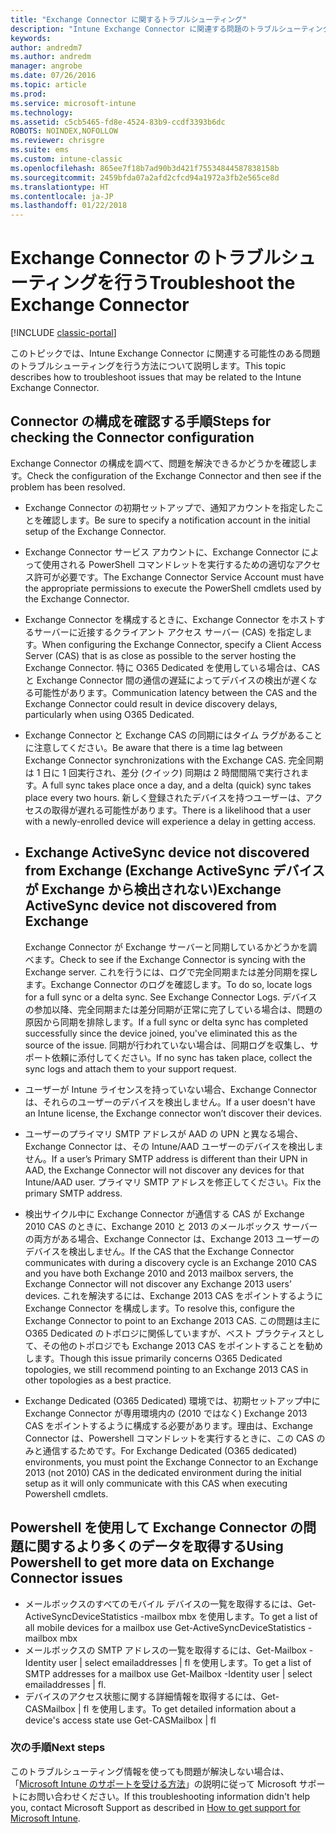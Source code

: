 ```yaml
---
title: "Exchange Connector に関するトラブルシューティング"
description: "Intune Exchange Connector に関連する問題のトラブルシューティングを行います。"
keywords: 
author: andredm7
ms.author: andredm
manager: angrobe
ms.date: 07/26/2016
ms.topic: article
ms.prod: 
ms.service: microsoft-intune
ms.technology: 
ms.assetid: c5cb5465-fd8e-4524-83b9-ccdf3393b6dc
ROBOTS: NOINDEX,NOFOLLOW
ms.reviewer: chrisgre
ms.suite: ems
ms.custom: intune-classic
ms.openlocfilehash: 865ee7f18b7ad90b3d421f75534844587838158b
ms.sourcegitcommit: 2459bfda07a2afd2cfcd94a1972a3fb2e565ce8d
ms.translationtype: HT
ms.contentlocale: ja-JP
ms.lasthandoff: 01/22/2018
---
```

# <a name="troubleshoot-the-exchange-connector"></a><span data-ttu-id="a10d2-103">Exchange Connector のトラブルシューティングを行う</span><span class="sxs-lookup"><span data-stu-id="a10d2-103">Troubleshoot the Exchange Connector</span></span>

[!INCLUDE [classic-portal](../includes/classic-portal.md)]

<span data-ttu-id="a10d2-104">このトピックでは、Intune Exchange Connector に関連する可能性のある問題のトラブルシューティングを行う方法について説明します。</span><span class="sxs-lookup"><span data-stu-id="a10d2-104">This topic describes how to troubleshoot issues that may be related to the Intune Exchange Connector.</span></span>

## <a name="steps-for-checking-the-connector-configuration"></a><span data-ttu-id="a10d2-105">Connector の構成を確認する手順</span><span class="sxs-lookup"><span data-stu-id="a10d2-105">Steps for checking the Connector configuration</span></span> 

<span data-ttu-id="a10d2-106">Exchange Connector の構成を調べて、問題を解決できるかどうかを確認します。</span><span class="sxs-lookup"><span data-stu-id="a10d2-106">Check the configuration of the Exchange Connector and then see if the problem has been resolved.</span></span>

- <span data-ttu-id="a10d2-107">Exchange Connector の初期セットアップで、通知アカウントを指定したことを確認します。</span><span class="sxs-lookup"><span data-stu-id="a10d2-107">Be sure to specify a notification account in the initial setup of the Exchange Connector.</span></span>
- <span data-ttu-id="a10d2-108">Exchange Connector サービス アカウントに、Exchange Connector によって使用される PowerShell コマンドレットを実行するための適切なアクセス許可が必要です。</span><span class="sxs-lookup"><span data-stu-id="a10d2-108">The Exchange Connector Service Account must have the appropriate permissions to execute the PowerShell cmdlets used by the Exchange Connector.</span></span>
- <span data-ttu-id="a10d2-109">Exchange Connector を構成するときに、Exchange Connector をホストするサーバーに近接するクライアント アクセス サーバー (CAS) を指定します。</span><span class="sxs-lookup"><span data-stu-id="a10d2-109">When configuring the Exchange Connector, specify a Client Access Server (CAS) that is as close as possible to the server hosting the Exchange Connector.</span></span> <span data-ttu-id="a10d2-110">特に O365 Dedicated を使用している場合は、CAS と Exchange Connector 間の通信の遅延によってデバイスの検出が遅くなる可能性があります。</span><span class="sxs-lookup"><span data-stu-id="a10d2-110">Communication latency between the CAS and the Exchange Connector could result in device discovery delays, particularly when using O365 Dedicated.</span></span>
- <span data-ttu-id="a10d2-111">Exchange Connector と Exchange CAS の同期にはタイム ラグがあることに注意してください。</span><span class="sxs-lookup"><span data-stu-id="a10d2-111">Be aware that there is a time lag between Exchange Connector synchronizations with the Exchange CAS.</span></span> <span data-ttu-id="a10d2-112">完全同期は 1 日に 1 回実行され、差分 (クイック) 同期は 2 時間間隔で実行されます。</span><span class="sxs-lookup"><span data-stu-id="a10d2-112">A full sync takes place once a day, and a delta (quick) sync takes place every two hours.</span></span> <span data-ttu-id="a10d2-113">新しく登録されたデバイスを持つユーザーは、アクセスの取得が遅れる可能性があります。</span><span class="sxs-lookup"><span data-stu-id="a10d2-113">There is a likelihood that a user with a newly-enrolled device will experience a delay in getting access.</span></span>
- 
  ## <a name="exchange-activesync-device-not-discovered-from-exchange"></a><span data-ttu-id="a10d2-114">Exchange ActiveSync device not discovered from Exchange (Exchange ActiveSync デバイスが Exchange から検出されない)</span><span class="sxs-lookup"><span data-stu-id="a10d2-114">Exchange ActiveSync device not discovered from Exchange</span></span>
  <span data-ttu-id="a10d2-115">Exchange Connector が Exchange サーバーと同期しているかどうかを調べます。</span><span class="sxs-lookup"><span data-stu-id="a10d2-115">Check to see if the Exchange Connector is syncing with the Exchange server.</span></span> <span data-ttu-id="a10d2-116">これを行うには、ログで完全同期または差分同期を探します。Exchange Connector のログを確認します。</span><span class="sxs-lookup"><span data-stu-id="a10d2-116">To do so, locate logs for a full sync or a delta sync. See Exchange Connector Logs.</span></span> <span data-ttu-id="a10d2-117">デバイスの参加以降、完全同期または差分同期が正常に完了している場合は、問題の原因から同期を排除します。</span><span class="sxs-lookup"><span data-stu-id="a10d2-117">If a full sync or delta sync has completed successfully since the device joined, you've eliminated this as the source of the issue.</span></span> <span data-ttu-id="a10d2-118">同期が行われていない場合は、同期ログを収集し、サポート依頼に添付してください。</span><span class="sxs-lookup"><span data-stu-id="a10d2-118">If no sync has taken place, collect the sync logs and attach them to your support request.</span></span>

- <span data-ttu-id="a10d2-119">ユーザーが Intune ライセンスを持っていない場合、Exchange Connector は、それらのユーザーのデバイスを検出しません。</span><span class="sxs-lookup"><span data-stu-id="a10d2-119">If a user doesn't have an Intune license, the Exchange connector won’t discover their devices.</span></span>
- <span data-ttu-id="a10d2-120">ユーザーのプライマリ SMTP アドレスが AAD の UPN と異なる場合、Exchange Connector は、その Intune/AAD ユーザーのデバイスを検出しません。</span><span class="sxs-lookup"><span data-stu-id="a10d2-120">If a user’s Primary SMTP address is different than their UPN in AAD, the Exchange Connector will not discover any devices for that Intune/AAD user.</span></span> <span data-ttu-id="a10d2-121">プライマリ SMTP アドレスを修正してください。</span><span class="sxs-lookup"><span data-stu-id="a10d2-121">Fix the primary SMTP address.</span></span>
- <span data-ttu-id="a10d2-122">検出サイクル中に Exchange Connector が通信する CAS が Exchange 2010 CAS のときに、Exchange 2010 と 2013 のメールボックス サーバーの両方がある場合、Exchange Connector は、Exchange 2013 ユーザーのデバイスを検出しません。</span><span class="sxs-lookup"><span data-stu-id="a10d2-122">If the CAS that the Exchange Connector communicates with during a discovery cycle is an Exchange 2010 CAS and you have both Exchange 2010 and 2013 mailbox servers, the Exchange Connector will not discover any Exchange 2013 users’ devices.</span></span> <span data-ttu-id="a10d2-123">これを解決するには、Exchange 2013 CAS をポイントするように Exchange Connector を構成します。</span><span class="sxs-lookup"><span data-stu-id="a10d2-123">To resolve this, configure the Exchange Connector to point to an Exchange 2013 CAS.</span></span>  <span data-ttu-id="a10d2-124">この問題は主に O365 Dedicated のトポロジに関係していますが、ベスト プラクティスとして、その他のトポロジでも Exchange 2013 CAS をポイントすることを勧めします。</span><span class="sxs-lookup"><span data-stu-id="a10d2-124">Though this issue primarily concerns O365 Dedicated topologies, we still recommend pointing to an Exchange 2013 CAS in other topologies as a best practice.</span></span>
- <span data-ttu-id="a10d2-125">Exchange Dedicated (O365 Dedicated) 環境では、初期セットアップ中に Exchange Connector が専用環境内の (2010 ではなく) Exchange 2013 CAS をポイントするように構成する必要があります。理由は、Exchange Connector は、Powershell コマンドレットを実行するときに、この CAS のみと通信するためです。</span><span class="sxs-lookup"><span data-stu-id="a10d2-125">For Exchange Dedicated (O365 dedicated) environments, you must point the Exchange Connector to an Exchange 2013 (not 2010) CAS in the dedicated environment during the initial setup as it will only communicate with this CAS when executing Powershell cmdlets.</span></span>


## <a name="using-powershell-to-get-more-data-on-exchange-connector-issues"></a><span data-ttu-id="a10d2-126">Powershell を使用して Exchange Connector の問題に関するより多くのデータを取得する</span><span class="sxs-lookup"><span data-stu-id="a10d2-126">Using Powershell to get more data on Exchange Connector issues</span></span>
- <span data-ttu-id="a10d2-127">メールボックスのすべてのモバイル デバイスの一覧を取得するには、Get-ActiveSyncDeviceStatistics -mailbox mbx を使用します。</span><span class="sxs-lookup"><span data-stu-id="a10d2-127">To get a list of all mobile devices for a mailbox use Get-ActiveSyncDeviceStatistics -mailbox mbx</span></span>
- <span data-ttu-id="a10d2-128">メールボックスの SMTP アドレスの一覧を取得するには、Get-Mailbox -Identity user | select emailaddresses | fl を使用します。</span><span class="sxs-lookup"><span data-stu-id="a10d2-128">To get a list of SMTP addresses for a mailbox use Get-Mailbox -Identity user | select emailaddresses | fl.</span></span>
- <span data-ttu-id="a10d2-129">デバイスのアクセス状態に関する詳細情報を取得するには、Get-CASMailbox <upn> | fl を使用します。</span><span class="sxs-lookup"><span data-stu-id="a10d2-129">To get detailed information about a device's access state use Get-CASMailbox <upn> | fl</span></span>

### <a name="next-steps"></a><span data-ttu-id="a10d2-130">次の手順</span><span class="sxs-lookup"><span data-stu-id="a10d2-130">Next steps</span></span>
<span data-ttu-id="a10d2-131">このトラブルシューティング情報を使っても問題が解決しない場合は、「[Microsoft Intune のサポートを受ける方法](how-to-get-support-for-microsoft-intune.md)」の説明に従って Microsoft サポートにお問い合わせください。</span><span class="sxs-lookup"><span data-stu-id="a10d2-131">If this troubleshooting information didn't help you, contact Microsoft Support as described in [How to get support for Microsoft Intune](how-to-get-support-for-microsoft-intune.md).</span></span>
